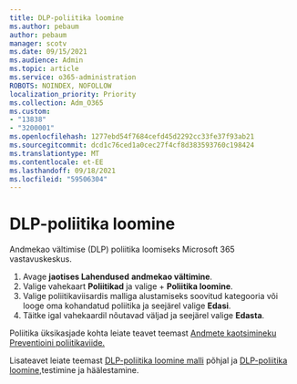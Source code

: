 ```yaml
---
title: DLP-poliitika loomine
ms.author: pebaum
author: pebaum
manager: scotv
ms.date: 09/15/2021
ms.audience: Admin
ms.topic: article
ms.service: o365-administration
ROBOTS: NOINDEX, NOFOLLOW
localization_priority: Priority
ms.collection: Adm_O365
ms.custom:
- "13838"
- "3200001"
ms.openlocfilehash: 1277ebd54f7684cefd45d2292cc33fe37f93ab21
ms.sourcegitcommit: dcd1c76ced1a0cec27f4cf8d383593760c198424
ms.translationtype: MT
ms.contentlocale: et-EE
ms.lasthandoff: 09/18/2021
ms.locfileid: "59506304"
---
```

# <a name="create-dlp-policy"></a>DLP-poliitika loomine

Andmekao vältimise (DLP) poliitika loomiseks Microsoft 365 vastavuskeskus.

1. Avage **jaotises Lahendused** **andmekao vältimine**.
1. Valige vahekaart **Poliitikad** ja valige + **Poliitika loomine**.   
1. Valige poliitikaviisardis malliga alustamiseks soovitud kategooria või looge oma kohandatud poliitika ja seejärel valige **Edasi**.
1. Täitke igal vahekaardil nõutavad väljad ja seejärel valige **Edasta**.

Poliitika üksikasjade kohta leiate teavet teemast [Andmete kaotsimineku Preventioini poliitikaviide.](https://docs.microsoft.com/microsoft-365/compliance/dlp-policy-reference)

Lisateavet leiate teemast [DLP-poliitika loomine malli](https://docs.microsoft.com/microsoft-365/compliance/create-a-dlp-policy-from-a-template) põhjal ja [DLP-poliitika loomine,](https://docs.microsoft.com/microsoft-365/compliance/create-test-tune-dlp-policy)testimine ja häälestamine.